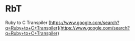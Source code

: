 # RbT
Ruby to C Transpiler
[https://www.google.com/search?q=Ruby+to+C+Transpiler](https://www.google.com/search?q=Ruby+to+C+Transpiler)
